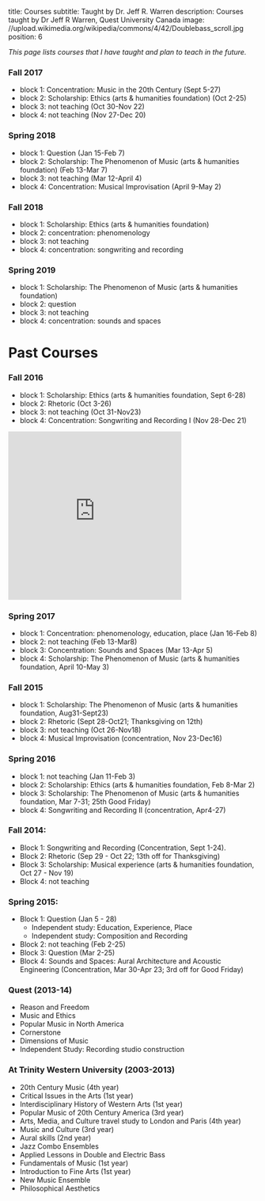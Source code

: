 title: Courses
subtitle: Taught by Dr. Jeff R. Warren
description: Courses taught by Dr Jeff R Warren, Quest University Canada
image: //upload.wikimedia.org/wikipedia/commons/4/42/Doublebass_scroll.jpg
position: 6

*This page lists courses that I have taught and plan to teach in the future.*

### Fall 2017
- block 1: Concentration: Music in the 20th Century (Sept 5-27)
- block 2: Scholarship: Ethics (arts & humanities foundation) (Oct 2-25)
- block 3: not teaching (Oct 30-Nov 22)
- block 4: not teaching (Nov 27-Dec 20)

### Spring 2018
- block 1: Question (Jan 15-Feb 7)
- block 2: Scholarship: The Phenomenon of Music (arts & humanities foundation) (Feb 13-Mar 7)
- block 3: not teaching (Mar 12-April 4)
- block 4: Concentration: Musical Improvisation (April 9-May 2)

### Fall 2018
- block 1: Scholarship: Ethics (arts & humanities foundation)
- block 2: concentration: phenomenology
- block 3: not teaching
- block 4: concentration: songwriting and recording

### Spring 2019
- block 1: Scholarship: The Phenomenon of Music (arts & humanities foundation)
- block 2: question
- block 3: not teaching
- block 4: concentration: sounds and spaces

# Past Courses

### Fall 2016
- block 1: Scholarship: Ethics (arts & humanities foundation, Sept 6-28)
- block 2: Rhetoric (Oct 3-26)
- block 3: not teaching (Oct 31-Nov23)
- block 4: Concentration: Songwriting and Recording I (Nov 28-Dec 21)

<iframe style="border: 0; width: 350px; height: 340px;" src="https://bandcamp.com/EmbeddedPlayer/album=3716733854/size=large/bgcol=ffffff/linkcol=0687f5/artwork=none/transparent=true/" seamless><a href="http://jeffrwarren.bandcamp.com/album/songwriting-and-recording-fall-2016">Songwriting and Recording, Fall 2016 by Songwriting and Recording at Quest University</a></iframe>

### Spring 2017
- block 1: Concentration: phenomenology, education, place (Jan 16-Feb 8)
- block 2: not teaching (Feb 13-Mar8)
- block 3: Concentration: Sounds and Spaces (Mar 13-Apr 5)
- block 4: Scholarship: The Phenomenon of Music (arts & humanities foundation, April 10-May 3)

### Fall 2015
- block 1: Scholarship: The Phenomenon of Music (arts & humanities foundation, Aug31-Sept23)
- block 2: Rhetoric (Sept 28-Oct21; Thanksgiving on 12th)
- block 3: not teaching (Oct 26-Nov18)
- block 4: Musical Improvisation (concentration, Nov 23-Dec16)

### Spring 2016
- block 1: not teaching (Jan 11-Feb 3)
- block 2: Scholarship: Ethics (arts & humanities foundation, Feb 8-Mar 2)
- block 3: Scholarship: The Phenomenon of Music (arts & humanities foundation, Mar 7-31; 25th Good Friday)
- block 4: Songwriting and Recording II (concentration, Apr4-27)

### Fall 2014:
* Block 1: Songwriting and Recording (Concentration, Sept 1-24). 
* Block 2: Rhetoric (Sep 29 - Oct 22; 13th off for Thanksgiving)
* Block 3: Scholarship: Musical experience (arts & humanities foundation, Oct 27 - Nov 19)
* Block 4: not teaching

### Spring 2015:
* Block 1: Question (Jan 5 - 28)
	* Independent study: Education, Experience, Place
	* Independent study: Composition and Recording
* Block 2: not teaching (Feb 2-25)
* Block 3: Question (Mar 2-25)
* Block 4: Sounds and Spaces: Aural Architecture and Acoustic Engineering (Concentration, Mar 30-Apr 23; 3rd off for Good Friday)

### Quest (2013-14)
* Reason and Freedom
* Music and Ethics
* Popular Music in North America
* Cornerstone
* Dimensions of Music
* Independent Study: Recording studio construction

### At Trinity Western University (2003-2013)
* 20th Century Music (4th year)
* Critical Issues in the Arts (1st year)
* Interdisciplinary History of Western Arts (1st year)
* Popular Music of 20th Century America (3rd year)
* Arts, Media, and Culture travel study to London and Paris (4th year)
* Music and Culture (3rd year)
* Aural skills (2nd year)
* Jazz Combo Ensembles 
* Applied Lessons in Double and Electric Bass	
* Fundamentals of Music (1st year)
* Introduction to Fine Arts (1st year)
* New Music Ensemble
* Philosophical Aesthetics

<!--
Jeff’s current continuing course list

Scholarship: The Phenomenon of Music 
Scholarship: Ethics
Songwriting and Recording I
Songwriting and Recording II
Musical Improvisation
Sounds and Spaces: Aural Architecture and Acoustic Engineering
Phenomenology, Education, Place
Popular Music in North America

*This page lists courses that I have taught and plan to teach in the future. Some courses have links to the syllabus. You can find the syllabi on one web page [here.](http://jeffwarren.pancakeapps.com/syllabi/syllabi)*
-->

<!--
### Fall 2015
- block 1: [Scholarship: The Phenomenon of Music](http://jeffwarren.pancakeapps.com/syllabi/f15%20The%20Phenomenon%20of%20Music.md) (arts & humanities foundation, Aug31-Sept23)
- block 2: [Rhetoric](http://jeffwarren.pancakeapps.com/syllabi/f15%20Rhetoric%20Syllabus.md) (Sept 28-Oct21; Thanksgiving on 12th)
- block 3: not teaching (Oct 26-Nov18)
- block 4: [Musical Improvisation](http://jeffwarren.pancakeapps.com/syllabi/f15%20improvisation.md) (concentration, Nov 23-Dec16)

### Spring 2016
- block 1: not teaching (Jan 11-Feb 3)
- block 2: [Scholarship: Ethics](http://jeffwarren.pancakeapps.com/syllabi/s16%20ethics.md) (arts & humanities foundation, Feb 8-Mar 2)
- block 3: [Scholarship: The Phenomenon of Music](http://jeffwarren.pancakeapps.com/syllabi/s16%20The%20Phenomenon%20of%20Music.md) (arts & humanities foundation, Mar 7-31; 25th Good Friday)
- block 4: [Songwriting and Recording II](http://jeffwarren.pancakeapps.com/syllabi/s16%20songwriting.md) (concentration, Apr4-27)

### Fall 2014:
* Block 1: [Songwriting and Recording](http://jeffwarren.pancakeapps.com/syllabi/f14%20Songwriting%20Syllabus.md) (Concentration, Sept 1-24). [Click here to listen to some of the music created by students in my Songwriting and Recording course](http://jeffwarren.pancakeapps.com/songwriting/web)
* Block 2: [Rhetoric](http://jeffwarren.pancakeapps.com/syllabi/f14%20Rhetoric%20Syllabus.md) (Sep 29 - Oct 22; 13th off for Thanksgiving)
* Block 3: [Scholarship: Musical experience](http://jeffwarren.pancakeapps.com/syllabi/f14%20Musical%20Experience%20syllabus.md) (arts & humanities foundation, Oct 27 - Nov 19)
* Block 4: not teaching

### Spring 2015:
* Block 1: [Question](http://jeffwarren.pancakeapps.com/syllabi/s15b1%20Question.md) (Jan 5 - 28)
	* Independent study: [Education, Experience, Place](http://jeffwarren.pancakeapps.com/educationexperienceplace/syllabus)
	* Independent study: [Composition and Recording](http://jeffwarren.pancakeapps.com/syllabi/s15%20composition%20and%20production)
* Block 2: not teaching (Feb 2-25)
* Block 3: [Question](http://jeffwarren.pancakeapps.com/syllabi/s15b3%20Question.md) (Mar 2-25)
* Block 4: [Sounds and Spaces: Aural Architecture and Acoustic Engineering](http://jeffwarren.pancakeapps.com/syllabi/s15b4%20Sounds%20and%20Spaces.md) (Concentration, Mar 30-Apr 23; 3rd off for Good Friday)

### Quest (2013-14)
* [Reason and Freedom](http://jeffwarren.pancakeapps.com/syllabi/s14%20Reason%20and%20Freedom.md)
* [Music and Ethics](http://jeffwarren.pancakeapps.com/syllabi/f13%20Music%20and%20Ethics.md)
* [Popular Music in North America](http://jeffwarren.pancakeapps.com/syllabi/f13%20Music%20and%20Ethics.md)
* Cornerstone
* [Dimensions of Music](http://jeffwarren.pancakeapps.com/syllabi/s14%20dimensions%20of%20music.md)
* Independent Study: Recording studio construction

### At Trinity Western University (2003-2013)
* 20th Century Music (4th year)
* Critical Issues in the Arts (1st year)
* Interdisciplinary History of Western Arts (1st year)
* Popular Music of 20th Century America (3rd year)
* Arts, Media, and Culture travel study to London and Paris (4th year)
* Music and Culture (3rd year)
* Aural skills (2nd year)
* Jazz Combo Ensembles 
* Applied Lessons in Double and Electric Bass	
* Fundamentals of Music (1st year)
* Introduction to Fine Arts (1st year)
* New Music Ensemble
* Philosophical Aesthetics
-->
